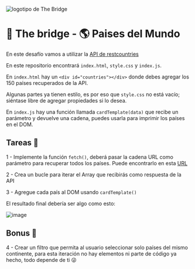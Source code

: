 ![logotipo de The Bridge](https://user-images.githubusercontent.com/27650532/77754601-e8365180-702b-11ea-8bed-5bc14a43f869.png "logotipo de The Bridge")

# 🚀 The bridge - 🌎 Paises del Mundo 

En este desafío vamos a utilizar la [API de restcountries](https://restcountries.com/)

En este repositorio encontrará `index.html`, `style.css` y `index.js`.

En `index.html` hay un `<div id="countries"></div>` donde debes agregar los 150 países recuperados de la API.

Algunas partes ya tienen estilo, es por eso que `style.css` no está vacío; siéntase libre de agregar propiedades si lo desea.

En `index.js` hay una función llamada `cardTemplate(data)` que recibe un parámetro y devuelve una cadena, puedes usarla para imprimir los países en el DOM.

## Tareas 📝

1 - Implemente la función `fetch()`, deberá pasar la cadena URL como parámetro para recuperar todos los países. Puede encontrarlo en esta [URL](https://restcountries.com/#endpoints-all)

2 - Crea un bucle para iterar el Array que recibirás como respuesta de la API

3 - Agregue cada país al DOM usando `cardTemplate()`

El resultado final debería ser algo como esto:

![image](https://github.com/TheBridge-FullStackDeveloper/restcountries-api/assets/33903092/ce52b8be-42f0-416d-883d-9729be19f32e)

## Bonus 🎁

4 - Crear un filtro que permita al usuario seleccionar solo países del mismo continente, para esta iteración no hay elementos ni parte de código ya hecho, todo depende de ti 😜
